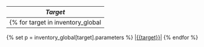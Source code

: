 | *Target* |
| -------- |
{% for target in inventory_global | sort() %}
{% set p = inventory_global[target].parameters %}
|[{{target}}](../{{target}}/docs/README.md)|
{% endfor %}
